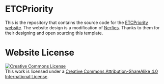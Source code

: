 # ETCPriority

This is the repository that contains the source code for the [ETCPriority website](https://etcpriority.github.io). The website design is a modification of [Nerfies](https://neifies.github.io). Thanks to them for their designing and open sourcing this template.

# Website License
<a rel="license" href="http://creativecommons.org/licenses/by-sa/4.0/"><img alt="Creative Commons License" style="border-width:0" src="https://i.creativecommons.org/l/by-sa/4.0/88x31.png" /></a><br />This work is licensed under a <a rel="license" href="http://creativecommons.org/licenses/by-sa/4.0/">Creative Commons Attribution-ShareAlike 4.0 International License</a>.

